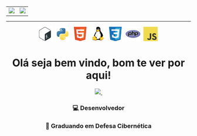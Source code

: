 <div align="center">
    <table height="auto">
        <td>
            <img height="200px" src="https://github-readme-stats-sigma-five.vercel.app/api/top-langs/?username=73710&show_icons=true&theme=radical&count_private=true"/>
        </td>
        <td>
            <img src="https://github-readme-stats-sigma-five.vercel.app/api?username=73710&show_icons=true&theme=radical&count_private=true"/>
        </td>
    </table>
</div> 

---

<div align=center>
  <img src='https://github.com/devicons/devicon/blob/master/icons/bash/bash-original.svg' width="40px" height="40px"/>&nbsp;
  <img src='https://github.com/devicons/devicon/blob/master/icons/python/python-original.svg' width="40px" height="40px"/>&nbsp;
  <img src='https://github.com/devicons/devicon/blob/master/icons/html5/html5-original.svg' width="40px" height="40px"/>&nbsp;
  <img src='https://github.com/devicons/devicon/blob/master/icons/linux/linux-original.svg' width="40px" height="40px"/>&nbsp;
  <img src='https://github.com/devicons/devicon/blob/master/icons/css3/css3-original.svg' width="40px" height="40px"/>&nbsp;  
  <img src='https://github.com/devicons/devicon/blob/master/icons/php/php-original.svg' width="40px" height="40px"/>&nbsp;
  <img src='https://github.com/devicons/devicon/blob/master/icons/javascript/javascript-original.svg' width="40px" height="40px"/>&nbsp;
</div>

<div>
  <h1 align=center>Olá seja bem vindo, bom te ver por aqui!</h1>
</div>

<div align=center>
<a href="https://www.linkedin.com/in/l%C3%A9lio-tech/">
<img src='https://img.shields.io/badge/LinkedIn-0077B5?style=for-the-badge&logo=linkedin&logoColor=white'/>&nbsp;
</a>
</div>
  
<div align=center>
<h3>💻  Desenvolvedor </h3>
<h3>🔗  Graduando em Defesa Cibernética </h3> 
</div>


